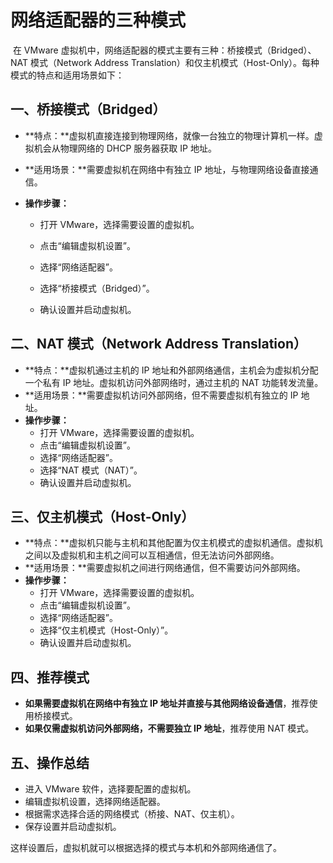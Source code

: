 # 网络适配器的三种模式



​		在 VMware 虚拟机中，网络适配器的模式主要有三种：桥接模式（Bridged）、NAT 模式（Network Address Translation）和仅主机模式（Host-Only）。每种模式的特点和适用场景如下：

## 一、桥接模式（Bridged）

- **特点：**虚拟机直接连接到物理网络，就像一台独立的物理计算机一样。虚拟机会从物理网络的 DHCP 服务器获取 IP 地址。

- **适用场景：**需要虚拟机在网络中有独立 IP 地址，与物理网络设备直接通信。

- **操作步骤：**

  - 打开 VMware，选择需要设置的虚拟机。

  - 点击“编辑虚拟机设置”。

  - 选择“网络适配器”。

  - 选择“桥接模式（Bridged）”。

  - 确认设置并启动虚拟机。



## 二、NAT 模式（Network Address Translation）

- **特点：**虚拟机通过主机的 IP 地址和外部网络通信，主机会为虚拟机分配一个私有 IP 地址。虚拟机访问外部网络时，通过主机的 NAT 功能转发流量。
- **适用场景：**需要虚拟机访问外部网络，但不需要虚拟机有独立的 IP 地址。
- **操作步骤：**
  - 打开 VMware，选择需要设置的虚拟机。
  - 点击“编辑虚拟机设置”。
  - 选择“网络适配器”。
  - 选择“NAT 模式（NAT）”。
  - 确认设置并启动虚拟机。



## 三、仅主机模式（Host-Only）

- **特点：**虚拟机只能与主机和其他配置为仅主机模式的虚拟机通信。虚拟机之间以及虚拟机和主机之间可以互相通信，但无法访问外部网络。
- **适用场景：**需要虚拟机之间进行网络通信，但不需要访问外部网络。
- **操作步骤：**
  - 打开 VMware，选择需要设置的虚拟机。
  - 点击“编辑虚拟机设置”。
  - 选择“网络适配器”。
  - 选择“仅主机模式（Host-Only）”。
  - 确认设置并启动虚拟机。



## 四、推荐模式

- **如果需要虚拟机在网络中有独立 IP 地址并直接与其他网络设备通信**，推荐使用桥接模式。
- **如果仅需虚拟机访问外部网络，不需要独立 IP 地址**，推荐使用 NAT 模式。



## 五、操作总结

- 进入 VMware 软件，选择要配置的虚拟机。
- 编辑虚拟机设置，选择网络适配器。
- 根据需求选择合适的网络模式（桥接、NAT、仅主机）。
- 保存设置并启动虚拟机。

这样设置后，虚拟机就可以根据选择的模式与本机和外部网络通信了。